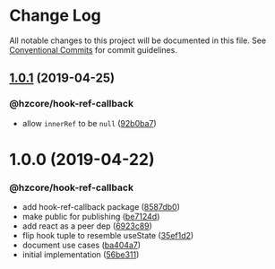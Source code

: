 # Change Log

All notable changes to this project will be documented in this file.
See [Conventional Commits](https://conventionalcommits.org) for commit guidelines.

## [1.0.1](https://github.com/hzdg/hz-core/compare/@hzcore/hook-ref-callback@1.0.0...@hzcore/hook-ref-callback@1.0.1) (2019-04-25)


### @hzcore/hook-ref-callback

* allow `innerRef` to be `null` ([92b0ba7](https://github.com/hzdg/hz-core/commit/92b0ba7))


# 1.0.0 (2019-04-22)


### @hzcore/hook-ref-callback

* add hook-ref-callback package ([8587db0](https://github.com/hzdg/hz-core/commit/8587db0))
* make public for publishing ([be7124d](https://github.com/hzdg/hz-core/commit/be7124d))
* add react as a peer dep ([6923c89](https://github.com/hzdg/hz-core/commit/6923c89))
* flip hook tuple to resemble useState ([35ef1d2](https://github.com/hzdg/hz-core/commit/35ef1d2))
* document use cases ([ba404a7](https://github.com/hzdg/hz-core/commit/ba404a7))
* initial implementation ([56be311](https://github.com/hzdg/hz-core/commit/56be311))
